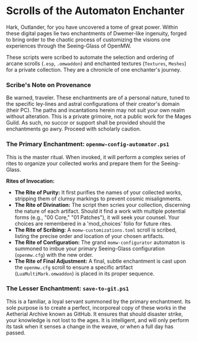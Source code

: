 # Scrolls of the Automaton Enchanter

Hark, Outlander, for you have uncovered a tome of great power. Within these digital pages lie two enchantments of Dwemer-like ingenuity, forged to bring order to the chaotic process of customizing the visions one experiences through the Seeing-Glass of OpenMW.

These scripts were scribed to automate the selection and ordering of arcane scrolls (`.esp`, `.omwaddon`) and enchanted textures (`Textures`, `Meshes`) for a private collection. They are a chronicle of one enchanter's journey.

### Scribe's Note on Provenance

Be warned, traveler. These enchantments are of a personal nature, tuned to the specific ley-lines and astral configurations of their creator's domain (their PC). The paths and incantations herein may not suit your own realm without alteration. This is a private grimoire, not a public work for the Mages Guild. As such, no succor or support shall be provided should the enchantments go awry. Proceed with scholarly caution.

### The Primary Enchantment: `openmw-config-automator.ps1`

This is the master ritual. When invoked, it will perform a complex series of rites to organize your collected works and prepare them for the Seeing-Glass.

**Rites of Invocation:**

* **The Rite of Purity:** It first purifies the names of your collected works, stripping them of clumsy markings to prevent cosmic misalignments.
* **The Rite of Divination:** The script then scries your collection, discerning the nature of each artifact. Should it find a work with multiple potential forms (e.g., "00 Core," "01 Patches"), it will seek your counsel. Your choices are remembered in a 'mod_choices' folio for future rites.
* **The Rite of Scribing:** A `momw-customizations.toml` scroll is scribed, listing the precise order and location of your chosen artifacts.
* **The Rite of Configuration:** The grand `momw-configurator` automaton is summoned to imbue your primary Seeing-Glass configuration (`openmw.cfg`) with the new order.
* **The Rite of Final Adjustment:** A final, subtle enchantment is cast upon the `openmw.cfg` scroll to ensure a specific artifact (`LuaMultiMark.omwaddon`) is placed in its proper sequence.

### The Lesser Enchantment: `save-to-git.ps1`

This is a familiar, a loyal servant summoned by the primary enchantment. Its sole purpose is to create a perfect, incorporeal copy of these works in the Aetherial Archive known as GitHub. It ensures that should disaster strike, your knowledge is not lost to the ages. It is intelligent, and will only perform its task when it senses a change in the weave, or when a full day has passed.